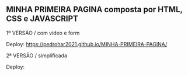 ## MINHA PRIMEIRA PAGINA composta por HTML, CSS e JAVASCRIPT

1º VERSÃO / com video e form

Deploy: https://pedrohar2021.github.io/MINHA-PRIMEIRA-PAGINA/

2ª VERSÃO / simplificada

Deploy: 


